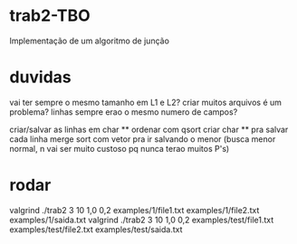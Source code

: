 # trab2-TBO
Implementação de um algoritmo de junção

# duvidas

vai ter sempre o mesmo tamanho em L1 e L2?
criar muitos arquivos é um problema? 
linhas sempre erao o mesmo numero de campos?

criar/salvar as linhas em char **
ordenar com qsort
criar char ** pra salvar cada linha
merge sort com vetor pra ir salvando o menor (busca menor normal, n vai ser muito custoso pq nunca terao muitos P's)

# rodar

valgrind ./trab2 3 10 1,0 0,2 examples/1/file1.txt examples/1/file2.txt examples/1/saida.txt
valgrind ./trab2 3 10 1,0 0,2 examples/test/file1.txt examples/test/file2.txt examples/test/saida.txt